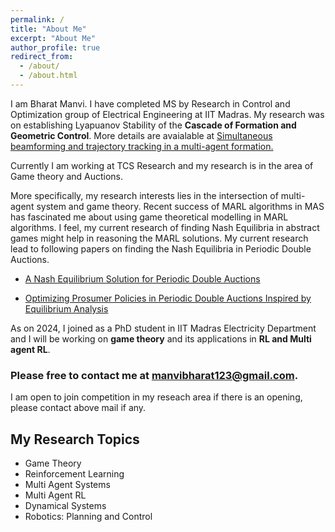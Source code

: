 ```yaml
---
permalink: /
title: "About Me"
excerpt: "About Me"
author_profile: true
redirect_from: 
  - /about/
  - /about.html
---
```


I am Bharat Manvi. I have completed MS by Research in Control and Optimization group of Electrical Engineering at IIT Madras.
My research was on establishing Lyapuanov Stability of the **Cascade of Formation and Geometric Control**. More details are avaialable at [Simultaneous beamforming and trajectory tracking in a multi-agent formation.](https://manvibharat.github.io/publication/MED2021)

Currently I am working at TCS Research and my research is in the area of Game theory and Auctions.  

More specifically, my research interests lies in the intersection of multi-agent system and game theory. Recent success of MARL algorithms in MAS has fascinated me about using game theoretical modelling in MARL algorithms. I feel, my current research of finding Nash Equilibria in abstract games might help in reasoning the MARL solutions. My current research lead to following papers on finding the Nash Equilibria in Periodic Double Auctions.

- [A Nash Equilibrium Solution for Periodic Double Auctions](https://manvibharat.github.io/publication/CDC2023)

- [Optimizing Prosumer Policies in Periodic Double Auctions Inspired by Equilibrium Analysis](https://manvibharat.github.io/publication/IJCAI2024)

  
As on 2024, I joined as a PhD student in IIT Madras Electricity Department and I will be working on **game theory** and its applications in **RL and Multi agent RL**.  


### Please free to contact me at manvibharat123@gmail.com.

I am open to join competition in my reseach area if there is an opening, please contact above mail if any.

## My Research Topics

- Game Theory
- Reinforcement Learning
- Multi Agent Systems
- Multi Agent RL
- Dynamical Systems
- Robotics: Planning and Control


  
<!-- I am fascinated by the possibilities of learning and control in many of the applications. -->

<!--
Videos
===

<div class="embed-container">
  <iframe
      src="https://www.youtube.com/embed/wMIaKA5AQtA"
      width="700"
      height="480"
      frameborder="0"
      allow="autoplay; encrypted-media"
      allowfullscreen="true">
  </iframe>
</div>

 <iframe width="500" height="400" src="http://www.youtube.com/embed/wMIaKA5AQtA" frameborder="0" allow="autoplay; encrypted-media" allowfullscreen>></iframe> -->

